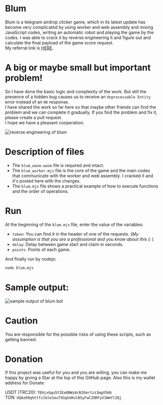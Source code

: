 # Blum
Blum is a telegram airdrop clicker game, which in its latest update has become very complicated by using worker and web assembly and mixing JavaScript codes, writing an automatic robot and playing the game by the codes. I was able to crack it by reverse engineering it and figure out and calculate the final payload of the game score request. \
My referral link is [HERE](https://t.me/BlumCryptoBot/app?startapp=ref_qFCbXAVHQj).

# A big or maybe small but important problem!
So I have done the basic logic and complexity of the work. But still the presence of a hidden bug causes us to receive an `Unprocessable Entity` error instead of an `OK` response. \
I have shared the work so far here so that maybe other friends can find the problem and we can complete it gradually.
If you find the problem and fix it, please create a pull request. \
I hope we have a pleasant cooperation.

![reverse engineering of blum](https://github.com/user-attachments/assets/22be8410-b89f-43fc-8aa6-26bde9b18962)

# Description of files
- The `blum_wasm.wasm` file is required and intact.
- The `blum_worker.mjs` file is the core of the game and the main codes that communicate with the worker and web assembly. I cracked it and it's posted here with the changes.
- The `blum.mjs` file shows a practical example of how to execute functions and the order of operations.

# Run
At the beginning of the `blum.mjs` file, enter the value of the variables:
- `token`: You can find it in the header of one of the requests. (_My assumption is that you are a professional and you know about this (:_ )
- `delay`: Delay between game start and claim in seconds.
- `points`: Points of each game.

And finally run by nodejs:
```bash
node blum.mjs
```

# Sample output:
![sample output of blum bot](https://github.com/user-attachments/assets/53bd950a-1fc7-47a2-be07-023979c53dcb)

# Caution
You are responsible for the possible risks of using these scripts, such as getting banned.

# Donation
If this project was useful for you and you are willing, you can make me happy by giving a Star at the top of this GitHub page. Also this is my wallet address for Donate:

USDT (TRC20): `TEHjxGqu5Y2ExKBWzArBJEmrtzz3mgV5Hb` \
TON: `UQAzK0qhttfz1kte3auTXGqVeRul0SyFaCZORFyV1WmYlZQj`
